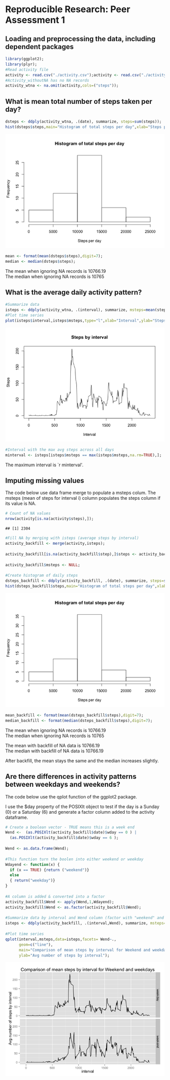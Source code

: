 # Reproducible Research: Peer Assessment 1


## Loading and preprocessing the data, including dependent packages

```r
library(ggplot2);
library(plyr);
#Read activity file
activity <- read.csv("./activity.csv");activity <- read.csv("./activity.csv");
#Activity_withoutNA has no NA records
activity_wtna <- na.omit(activity,cols=("steps"));
```
  
## What is mean total number of steps taken per day?  
  

```r
dsteps <- ddply(activity_wtna, .(date), summarize, steps=sum(steps));
hist(dsteps$steps,main="Histogram of total steps per day",xlab="Steps per day");
```

![](PA1_template_files/figure-html/unnamed-chunk-2-1.png) 

```r
mean <- format(mean(dsteps$steps),digit=7);
median <- median(dsteps$steps);
```

  
The mean when ignoring NA records is 10766.19  
The median when ignoring NA records  is 10765
  
## What is the average daily activity pattern?

```r
#Summarize data
isteps <- ddply(activity_wtna, .(interval), summarize, msteps=mean(steps,na.rm=TRUE));
#Plot time series
plot(isteps$interval,isteps$msteps,type="l",xlab="Interval",ylab="Steps",main="Steps by interval");
```

![](PA1_template_files/figure-html/unnamed-chunk-3-1.png) 

```r
#Interval with the max avg steps across all days
minterval <- isteps[isteps$msteps == max(isteps$msteps,na.rm=TRUE),];
```

The maximum interval is `r minterval'.

## Imputing missing values

The code below use data frame merge to populate a msteps colum.
The msteps (mean of steps for interval i) column populates the steps column if
its value is NA.  
  

```r
# Count of NA values
nrow(activity[is.na(activity$steps),]);
```

```
## [1] 2304
```

```r
#Fill NA by merging with isteps (average steps by interval)
activity_backfill <- merge(activity,isteps);

activity_backfill[is.na(activity_backfill$step),]$steps <- activity_backfill[is.na(activity_backfill$step),]$msteps; 

activity_backfill$msteps <- NULL;

#Create histogram of daily steps
dsteps_backfill <- ddply(activity_backfill, .(date), summarize, steps=sum(steps));
hist(dsteps_backfill$steps,main="Histogram of total steps per day",xlab="Steps per day");
```

![](PA1_template_files/figure-html/unnamed-chunk-4-1.png) 

```r
mean_backfill <- format(mean(dsteps_backfill$steps),digit=7);
median_backfill <- format(median(dsteps_backfill$steps),digit=7);
```
      

The mean when ignoring NA records is 10766.19  
The median when ignoring NA records  is 10765  

The mean with backfill of NA data is 10766.19  
The median with backfill of NA data  is 10766.19  
  
After backfill, the mean stays the same and the median increases slightly.
  
## Are there differences in activity patterns between weekdays and weekends?

The code below use the qplot function of the ggplot2 package.

I use the $day property of the POSIXlt object to test if the day is a Sunday (0) or a Saturday (6) and generate a factor column added to the activity dataframe.


```r
# Create a boolean vector - TRUE means this is a week end
Wend <-  (as.POSIXlt(activity_backfill$date)$wday == 0 ) |  
  (as.POSIXlt(activity_backfill$date)$wday == 6 );

Wend <- as.data.frame(Wend);

#This function turn the boolen into either weekend or weekday
Wdayend <- function(x) {
  if (x == TRUE) {return ("weekend")}
  else 
  { return("weekday")}
}

#A column is added & converted into a factor
activity_backfill$Wend <- apply(Wend,1,Wdayend);
activity_backfill$Wend <- as.factor(activity_backfill$Wend);

#Summarize data by interval and Wend column (factor with "weekend" and "weekday" values)
isteps <- ddply(activity_backfill, .(interval,Wend), summarize, msteps=mean(steps,na.rm=TRUE));

#Plot time series
qplot(interval,msteps,data=isteps,facets= Wend~.,
      geom=c("line"),
      main="Comparison of mean steps by interval for Weekend and weekdays",
      ylab="Avg number of steps by interval");
```

![](PA1_template_files/figure-html/unnamed-chunk-5-1.png) 


